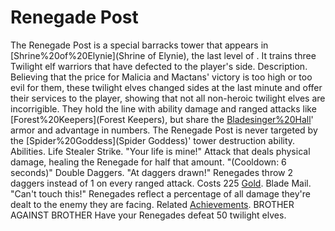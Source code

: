 # Renegade Post

The Renegade Post is a special barracks tower that appears in [Shrine%20of%20Elynie](Shrine of Elynie), the last level of . It trains three Twilight elf warriors that have defected to the player's side.
Description.
Believing that the price for Malicia and Mactans' victory is too high or too evil for them, these twilight elves changed sides at the last minute and offer their services to the player, showing that not all non-heroic twilight elves are incorrigible. They hold the line with ability damage and ranged attacks like [Forest%20Keepers](Forest Keepers), but share the [Bladesinger%20Hall](Bladesingers)' armor and advantage in numbers.
The Renegade Post is never targeted by the [Spider%20Goddess](Spider Goddess)' tower destruction ability.
Abilities.
Life Stealer Strike.
 "Your life is mine!" 
Attack that deals physical damage, healing the Renegade for half that amount. "(Cooldown: 6 seconds)"
Double Daggers.
 "At daggers drawn!" 
Renegades throw 2 daggers instead of 1 on every ranged attack. Costs 225 [Gold](Gold).
Blade Mail.
 "Can't touch this!" 
Renegades reflect a percentage of all damage they're dealt to the enemy they are facing.
Related [Achievements](Achievements).
 BROTHER AGAINST BROTHER Have your Renegades defeat 50 twilight elves.